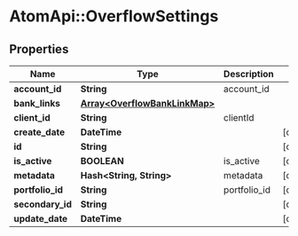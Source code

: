 # AtomApi::OverflowSettings

## Properties
Name | Type | Description | Notes
------------ | ------------- | ------------- | -------------
**account_id** | **String** | account_id | 
**bank_links** | [**Array&lt;OverflowBankLinkMap&gt;**](OverflowBankLinkMap.md) |  | 
**client_id** | **String** | clientId | 
**create_date** | **DateTime** |  | [optional] 
**id** | **String** |  | [optional] 
**is_active** | **BOOLEAN** | is_active | [optional] 
**metadata** | **Hash&lt;String, String&gt;** | metadata | [optional] 
**portfolio_id** | **String** | portfolio_id | [optional] 
**secondary_id** | **String** |  | [optional] 
**update_date** | **DateTime** |  | [optional] 


